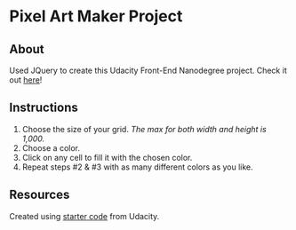 # Pixel Art Maker Project

## About

Used JQuery to create this Udacity Front-End Nanodegree project. Check it out [here](https://sereneliu.github.io/pixel-art-maker/)!

## Instructions

1. Choose the size of your grid. _The max for both width and height is 1,000._
2. Choose a color.
3. Click on any cell to fill it with the chosen color.
4. Repeat steps #2 & #3 with as many different colors as you like.

## Resources

Created using [starter code](https://github.com/udacity/project-pixel-art-maker-starter) from Udacity.